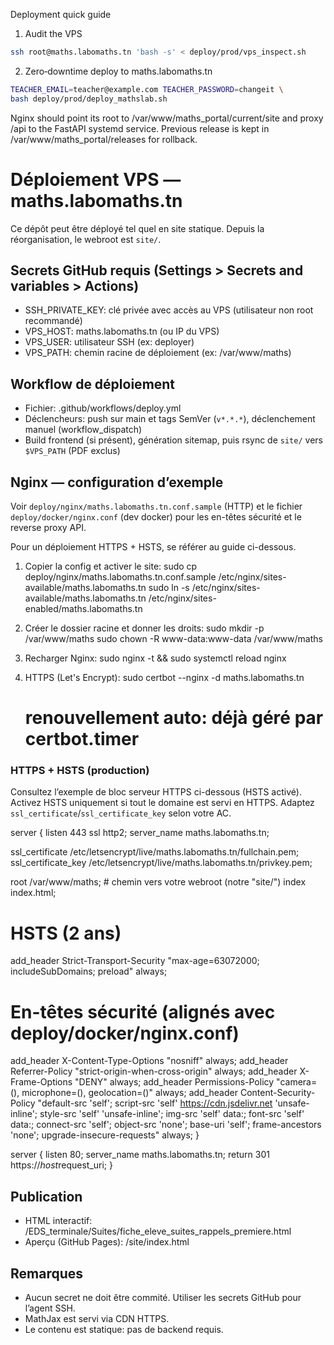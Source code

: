 Deployment quick guide

1) Audit the VPS

```bash
ssh root@maths.labomaths.tn 'bash -s' < deploy/prod/vps_inspect.sh
```

2) Zero‑downtime deploy to maths.labomaths.tn

```bash
TEACHER_EMAIL=teacher@example.com TEACHER_PASSWORD=changeit \
bash deploy/prod/deploy_mathslab.sh
```

Nginx should point its root to /var/www/maths_portal/current/site and proxy /api to the FastAPI systemd service. Previous release is kept in /var/www/maths_portal/releases for rollback.

# Déploiement VPS — maths.labomaths.tn

Ce dépôt peut être déployé tel quel en site statique. Depuis la réorganisation, le webroot est `site/`.

## Secrets GitHub requis (Settings > Secrets and variables > Actions)

- SSH_PRIVATE_KEY: clé privée avec accès au VPS (utilisateur non root recommandé)
- VPS_HOST: maths.labomaths.tn (ou IP du VPS)
- VPS_USER: utilisateur SSH (ex: deployer)
- VPS_PATH: chemin racine de déploiement (ex: /var/www/maths)

## Workflow de déploiement

- Fichier: .github/workflows/deploy.yml
- Déclencheurs: push sur main et tags SemVer (`v*.*.*`), déclenchement manuel (workflow_dispatch)
- Build frontend (si présent), génération sitemap, puis rsync de `site/` vers `$VPS_PATH` (PDF exclus)

## Nginx — configuration d’exemple

Voir `deploy/nginx/maths.labomaths.tn.conf.sample` (HTTP) et le fichier `deploy/docker/nginx.conf` (dev docker) pour les en-têtes sécurité et le reverse proxy API.

Pour un déploiement HTTPS + HSTS, se référer au guide ci-dessous.

1. Copier la config et activer le site:
   sudo cp deploy/nginx/maths.labomaths.tn.conf.sample /etc/nginx/sites-available/maths.labomaths.tn
   sudo ln -s /etc/nginx/sites-available/maths.labomaths.tn /etc/nginx/sites-enabled/maths.labomaths.tn

2. Créer le dossier racine et donner les droits:
   sudo mkdir -p /var/www/maths
   sudo chown -R www-data:www-data /var/www/maths

3. Recharger Nginx:
   sudo nginx -t && sudo systemctl reload nginx

4. HTTPS (Let's Encrypt):
   sudo certbot --nginx -d maths.labomaths.tn

   # renouvellement auto: déjà géré par certbot.timer

### HTTPS + HSTS (production)

Consultez l’exemple de bloc serveur HTTPS ci-dessous (HSTS activé). Activez HSTS uniquement si tout le domaine est servi en HTTPS. Adaptez `ssl_certificate`/`ssl_certificate_key` selon votre AC.

server {
listen 443 ssl http2;
server_name maths.labomaths.tn;

ssl_certificate /etc/letsencrypt/live/maths.labomaths.tn/fullchain.pem;
ssl_certificate_key /etc/letsencrypt/live/maths.labomaths.tn/privkey.pem;

root /var/www/maths; # chemin vers votre webroot (notre "site/")
index index.html;

# HSTS (2 ans)

add_header Strict-Transport-Security "max-age=63072000; includeSubDomains; preload" always;

# En-têtes sécurité (alignés avec deploy/docker/nginx.conf)

add_header X-Content-Type-Options "nosniff" always;
add_header Referrer-Policy "strict-origin-when-cross-origin" always;
add_header X-Frame-Options "DENY" always;
add_header Permissions-Policy "camera=(), microphone=(), geolocation=()" always;
add_header Content-Security-Policy "default-src 'self'; script-src 'self' <https://cdn.jsdelivr.net> 'unsafe-inline'; style-src 'self' 'unsafe-inline'; img-src 'self' data:; font-src 'self' data:; connect-src 'self'; object-src 'none'; base-uri 'self'; frame-ancestors 'none'; upgrade-insecure-requests" always;
}

server {
listen 80;
server_name maths.labomaths.tn;
return 301 https://$host$request_uri;
}

## Publication

- HTML interactif: /EDS_terminale/Suites/fiche_eleve_suites_rappels_premiere.html
- Aperçu (GitHub Pages): /site/index.html

## Remarques

- Aucun secret ne doit être commité. Utiliser les secrets GitHub pour l’agent SSH.
- MathJax est servi via CDN HTTPS.
- Le contenu est statique: pas de backend requis.

